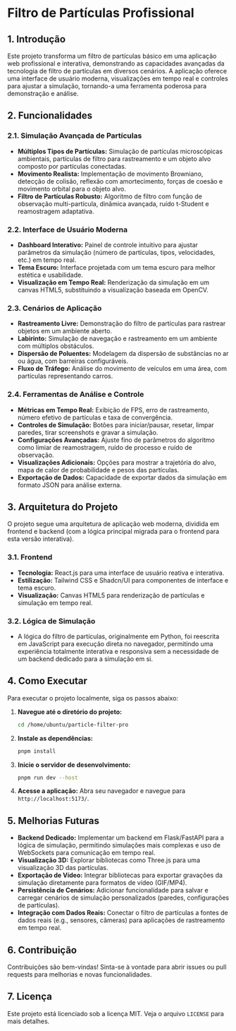 # Filtro de Partículas Profissional

## 1. Introdução
Este projeto transforma um filtro de partículas básico em uma aplicação web profissional e interativa, demonstrando as capacidades avançadas da tecnologia de filtro de partículas em diversos cenários. A aplicação oferece uma interface de usuário moderna, visualizações em tempo real e controles para ajustar a simulação, tornando-a uma ferramenta poderosa para demonstração e análise.

## 2. Funcionalidades

### 2.1. Simulação Avançada de Partículas
*   **Múltiplos Tipos de Partículas:** Simulação de partículas microscópicas ambientais, partículas de filtro para rastreamento e um objeto alvo composto por partículas conectadas.
*   **Movimento Realista:** Implementação de movimento Browniano, detecção de colisão, reflexão com amortecimento, forças de coesão e movimento orbital para o objeto alvo.
*   **Filtro de Partículas Robusto:** Algoritmo de filtro com função de observação multi-partícula, dinâmica avançada, ruído t-Student e reamostragem adaptativa.

### 2.2. Interface de Usuário Moderna
*   **Dashboard Interativo:** Painel de controle intuitivo para ajustar parâmetros da simulação (número de partículas, tipos, velocidades, etc.) em tempo real.
*   **Tema Escuro:** Interface projetada com um tema escuro para melhor estética e usabilidade.
*   **Visualização em Tempo Real:** Renderização da simulação em um canvas HTML5, substituindo a visualização baseada em OpenCV.

### 2.3. Cenários de Aplicação
*   **Rastreamento Livre:** Demonstração do filtro de partículas para rastrear objetos em um ambiente aberto.
*   **Labirinto:** Simulação de navegação e rastreamento em um ambiente com múltiplos obstáculos.
*   **Dispersão de Poluentes:** Modelagem da dispersão de substâncias no ar ou água, com barreiras configuráveis.
*   **Fluxo de Tráfego:** Análise do movimento de veículos em uma área, com partículas representando carros.

### 2.4. Ferramentas de Análise e Controle
*   **Métricas em Tempo Real:** Exibição de FPS, erro de rastreamento, número efetivo de partículas e taxa de convergência.
*   **Controles de Simulação:** Botões para iniciar/pausar, resetar, limpar paredes, tirar screenshots e gravar a simulação.
*   **Configurações Avançadas:** Ajuste fino de parâmetros do algoritmo como limiar de reamostragem, ruído de processo e ruído de observação.
*   **Visualizações Adicionais:** Opções para mostrar a trajetória do alvo, mapa de calor de probabilidade e pesos das partículas.
*   **Exportação de Dados:** Capacidade de exportar dados da simulação em formato JSON para análise externa.

## 3. Arquitetura do Projeto
O projeto segue uma arquitetura de aplicação web moderna, dividida em frontend e backend (com a lógica principal migrada para o frontend para esta versão interativa).

### 3.1. Frontend
*   **Tecnologia:** React.js para uma interface de usuário reativa e interativa.
*   **Estilização:** Tailwind CSS e Shadcn/UI para componentes de interface e tema escuro.
*   **Visualização:** Canvas HTML5 para renderização de partículas e simulação em tempo real.

### 3.2. Lógica de Simulação
*   A lógica do filtro de partículas, originalmente em Python, foi reescrita em JavaScript para execução direta no navegador, permitindo uma experiência totalmente interativa e responsiva sem a necessidade de um backend dedicado para a simulação em si.

## 4. Como Executar

Para executar o projeto localmente, siga os passos abaixo:

1.  **Navegue até o diretório do projeto:**
    ```bash
    cd /home/ubuntu/particle-filter-pro
    ```

2.  **Instale as dependências:**
    ```bash
    pnpm install
    ```

3.  **Inicie o servidor de desenvolvimento:**
    ```bash
    pnpm run dev --host
    ```

4.  **Acesse a aplicação:**
    Abra seu navegador e navegue para `http://localhost:5173/`.

## 5. Melhorias Futuras
*   **Backend Dedicado:** Implementar um backend em Flask/FastAPI para a lógica de simulação, permitindo simulações mais complexas e uso de WebSockets para comunicação em tempo real.
*   **Visualização 3D:** Explorar bibliotecas como Three.js para uma visualização 3D das partículas.
*   **Exportação de Vídeo:** Integrar bibliotecas para exportar gravações da simulação diretamente para formatos de vídeo (GIF/MP4).
*   **Persistência de Cenários:** Adicionar funcionalidade para salvar e carregar cenários de simulação personalizados (paredes, configurações de partículas).
*   **Integração com Dados Reais:** Conectar o filtro de partículas a fontes de dados reais (e.g., sensores, câmeras) para aplicações de rastreamento em tempo real.

## 6. Contribuição
Contribuições são bem-vindas! Sinta-se à vontade para abrir issues ou pull requests para melhorias e novas funcionalidades.

## 7. Licença
Este projeto está licenciado sob a licença MIT. Veja o arquivo `LICENSE` para mais detalhes.
